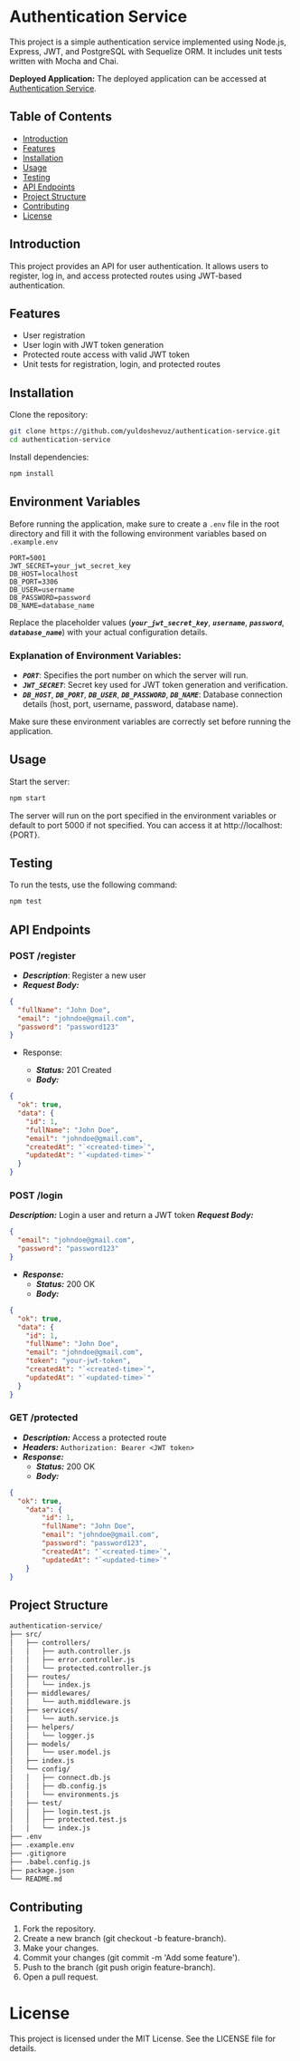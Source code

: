 # Authentication Service

This project is a simple authentication service implemented using Node.js, Express, JWT, and PostgreSQL with Sequelize ORM. It includes unit tests written with Mocha and Chai.

**Deployed Application:** The deployed application can be accessed at [Authentication Service](https://yuldoshev.uz/authentication-service).

## Table of Contents
- [Introduction](#introduction)
- [Features](#features)
- [Installation](#installation)
- [Usage](#usage)
- [Testing](#testing)
- [API Endpoints](#api-endpoints)
- [Project Structure](#project-structure)
- [Contributing](#contributing)
- [License](#license)

## Introduction
This project provides an API for user authentication. It allows users to register, log in, and access protected routes using JWT-based authentication.

## Features
- User registration
- User login with JWT token generation
- Protected route access with valid JWT token
- Unit tests for registration, login, and protected routes

## Installation
Clone the repository:
```bash
git clone https://github.com/yuldoshevuz/authentication-service.git
cd authentication-service
```
Install dependencies:
```bash
npm install
```
## Environment Variables

Before running the application, make sure to create a `.env` file in the root directory and fill it with the following environment variables based on `.example.env`

```dotenv
PORT=5001
JWT_SECRET=your_jwt_secret_key
DB_HOST=localhost
DB_PORT=3306
DB_USER=username
DB_PASSWORD=password
DB_NAME=database_name
```
Replace the placeholder values (***`your_jwt_secret_key`***, ***`username`***, ***`password`***, ***`database_name`***) with your actual configuration details.

### Explanation of Environment Variables:
- ***`PORT`***: Specifies the port number on which the server will run.
- ***`JWT_SECRET`***: Secret key used for JWT token generation and verification.
- ***`DB_HOST`***, ***`DB_PORT`***, ***`DB_USER`***, ***`DB_PASSWORD`***, ***`DB_NAME`***: Database connection details (host, port, username, password, database name).

Make sure these environment variables are correctly set before running the application.

## Usage
Start the server:

```bash
npm start
```

The server will run on the port specified in the environment variables or default to port 5000 if not specified. You can access it at http://localhost:{PORT}.

## Testing
To run the tests, use the following command:

```bash
npm test
```

## API Endpoints
### POST /register

- ***Description***: Register a new user
- ***Request Body:***
```json
{
  "fullName": "John Doe",
  "email": "johndoe@gmail.com",
  "password": "password123"
}
```
- Response:

    - ***Status:*** 201 Created
    - ***Body:***

```json
{
  "ok": true,
  "data": {
    "id": 1,
    "fullName": "John Doe",
    "email": "johndoe@gmail.com",
    "createdAt": "`<created-time>`",
    "updatedAt": "`<updated-time>`"
  }
}
```

### POST /login
***Description:*** Login a user and return a JWT token
***Request Body:***
```json
{
  "email": "johndoe@gmail.com",
  "password": "password123"
}
```
- ***Response:***
    - ***Status:*** 200 OK
    - ***Body:***

```json
{
  "ok": true,
  "data": {
    "id": 1,
    "fullName": "John Doe",
    "email": "johndoe@gmail.com",
    "token": "your-jwt-token",
    "createdAt": "`<created-time>`",
    "updatedAt": "`<updated-time>`"
  }
}
```

### GET /protected
- ***Description:*** Access a protected route
- ***Headers:*** ``Authorization: Bearer <JWT token>``
- ***Response:***
    - ***Status:*** 200 OK
    - ***Body:***

```json
{
  "ok": true,
    "data": {
        "id": 1,
        "fullName": "John Doe",
        "email": "johndoe@gmail.com",
        "password": "password123",
        "createdAt": "`<created-time>`",
        "updatedAt": "`<updated-time>`"
    }
}
```
## Project Structure
```bash
authentication-service/
├── src/
│   ├── controllers/
│   │   ├── auth.controller.js
│   │   ├── error.controller.js
│   │   └── protected.controller.js
│   ├── routes/
│   │   └── index.js
│   ├── middlewares/
│   │   └── auth.middleware.js
│   ├── services/
│   │   └── auth.service.js
│   ├── helpers/
│   │   └── logger.js
│   ├── models/
│   │   └── user.model.js
│   ├── index.js
│   └── config/
│   │   ├── connect.db.js
│   │   ├── db.config.js
│   │   └── environments.js
│   ├── test/
│   │   ├── login.test.js
│   │   ├── protected.test.js
│   │   └── index.js
├── .env
├── .example.env
├── .gitignore
├── .babel.config.js
├── package.json
└── README.md
```

## Contributing
1. Fork the repository.
2. Create a new branch (git checkout -b feature-branch).
3. Make your changes.
4. Commit your changes (git commit -m 'Add some feature').
5. Push to the branch (git push origin feature-branch).
6. Open a pull request.

# License
This project is licensed under the MIT License. See the LICENSE file for details.